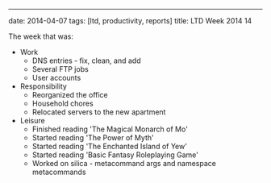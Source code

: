 ---
date: 2014-04-07
tags: [ltd, productivity, reports]
title: LTD Week 2014 14

The week that was:

  - Work
    - DNS entries - fix, clean, and add
    - Several FTP jobs
    - User accounts
  - Responsibility
    - Reorganized the office
    - Household chores
    - Relocated servers to the new apartment
  - Leisure
    - Finished reading 'The Magical Monarch of Mo'
    - Started reading 'The Power of Myth'
    - Started reading 'The Enchanted Island of Yew'
    - Started reading 'Basic Fantasy Roleplaying Game'
    - Worked on silica - metacommand args and namespace metacommands